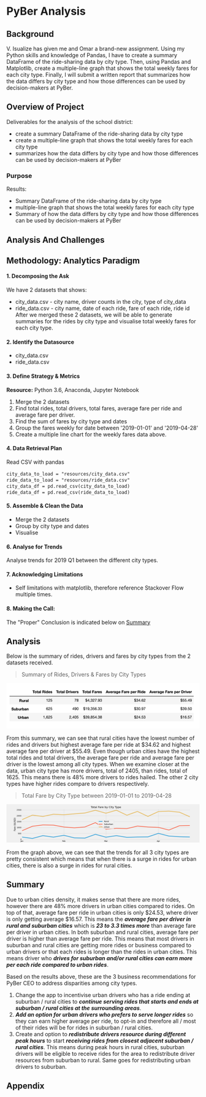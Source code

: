 # PyBer Analysis

## Background
V. Isualize has given me and Omar a brand-new assignment. Using my Python skills and knowledge of Pandas, I have to create a summary DataFrame of the ride-sharing data by city type. Then, using Pandas and Matplotlib, create a multiple-line graph that shows the total weekly fares for each city type. Finally, I will submit a written report that summarizes how the data differs by city type and how those differences can be used by decision-makers at PyBer.

## Overview of Project
Deliverables for the analysis of the school district:
* create a summary DataFrame of the ride-sharing data by city type
* create a multiple-line graph that shows the total weekly fares for each city type
* summarizes how the data differs by city type and how those differences can be used by decision-makers at PyBer

### Purpose

Results:
* Summary DataFrame of the ride-sharing data by city type
* multiple-line graph that shows the total weekly fares for each city type
* Summary of  how the data differs by city type and how those differences can be used by decision-makers at PyBer

## Analysis And Challenges

## Methodology: Analytics Paradigm

#### 1. Decomposing the Ask
We have 2 datasets that shows:
* city_data.csv -  city name, driver counts in the city, type of city_data
* ride_data.csv -  city name, date of each ride, fare of each ride, ride id
After we merged these 2 datasets, we will be able to generate summaries for the rides by city type and visualise total weekly fares for each city type.

#### 2. Identify the Datasource
* city_data.csv
* ride_data.csv

#### 3. Define Strategy & Metrics
**Resource:** Python 3.6, Anaconda, Jupyter Notebook

1. Merge the 2 datasets
1. Find total rides, total drivers, total fares, average fare per ride and average fare per driver.
1. Find the sum of fares by city type and dates
1. Group the fares weekly for date between '2019-01-01' and '2019-04-28'
1. Create a multiple line chart for the weekly fares data above.

 #### 4. Data Retrieval Plan
Read CSV with pandas
```
city_data_to_load = "resources/city_data.csv"
ride_data_to_load = "resources/ride_data.csv"
city_data_df = pd.read_csv(city_data_to_load)
ride_data_df = pd.read_csv(ride_data_to_load)

```

#### 5. Assemble & Clean the Data
* Merge the 2 datasets
* Group by city type and dates
* Visualise


#### 6. Analyse for Trends
Analyse trends for 2019 Q1 between the different city types.

#### 7. Acknowledging Limitations
* Self limitations with matplotlib, therefore reference Stackover Flow multiple times.

#### 8. Making the Call:
The "Proper" Conclusion is indicated below on [Summary](#summary)

## Analysis

Below is the summary of rides, drivers and fares by city types from the 2 datasets received.

>Summary of Rides, Drivers & Fares by City Types

![Pyber summary df](analysis/Pyber_summary_df.png)


From this summary, we can see that rural cities have the lowest number of rides and drivers but highest average fare per ride at $34.62 and highest average fare per driver at $55.49.
Even though urban cities have the highest total rides and total drivers, the average fare per ride and average fare per driver is the lowest among all city types. When we examine closer at the data, urban city type has more drivers, total of 2405, than rides, total of 1625. This means there is 48% more drivers to rides hailed.
The other 2 city types have higher rides compare to drivers respectively.


>Total Fare by City Type between 2019-01-01 to 2019-04-28

![Pyber summary](analysis/PyBer_fare_summary.png)

From the graph above, we can see that the trends for all 3 city types are pretty consistent which means that when there is a surge in rides for urban cities, there is also a surge in rides for rural cities.

## Summary

Due to urban cities density, it makes sense that there are more rides, however there are 48% more drivers in urban cities compared to rides. On top of that, average fare per ride in urban cities is only $24.53, where driver is only getting average $16.57. This means the _**average fare per driver in rural and suburban cities**_ which is _**23 to 3.3 times more**_ than average fare per driver in urban cities.
In both suburban and rural cities, average fare per driver is higher than average fare per ride. This means that most drivers in suburban and rural cities are getting more rides or business compared to urban drivers or that each rides is longer than the rides in urban cities.  This means driver who _**drives for suburban and/or rural cities can earn more per each ride compared to urban rides**_.

Based on the results above, these are the 3 business recommendations for PyBer CEO to address disparities among city types.

1. Change the app to incentivise urban drivers who has a ride ending at suburban / rural cities to _**continue serving rides that starts and ends at suburban / rural cities at the surrounding areas**_.
1. _**Add an option for urban drivers who prefers to serve longer rides**_ so they can earn higher average per ride, to opt-in and therefore all / most of their rides will be for rides in suburban / rural cities.
1. Create and option to _**redistribute drivers resource during different peak hours**_ to start _**receiving rides from closest adjacent suburban / rural cities**_. This means during peak hours in rural cities, suburban drivers will be eligible to receive rides for the area to redistribute driver resources from suburban to rural. Same goes for redistributing urban drivers to suburban.  


## Appendix
